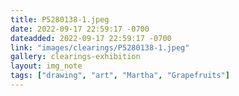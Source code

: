 ```yaml
---
title: P5280138-1.jpeg
date: 2022-09-17 22:59:17 -0700
dateadded: 2022-09-17 22:59:17 -0700
link: "images/clearings/P5280138-1.jpeg"
gallery: clearings-exhibition
layout: img_note
tags: ["drawing", "art", "Martha", "Grapefruits"]
--- 
```

